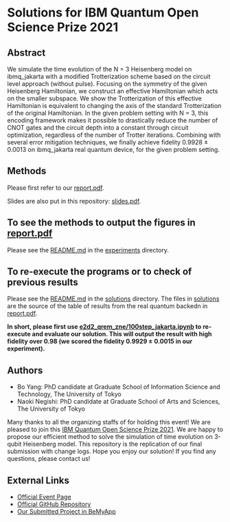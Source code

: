 # Solutions for IBM Quantum Open Science Prize 2021

## Abstract

We simulate the time evolution of the N = 3 Heisenberg model on ibmq\_jakarta with a modified Trotterization scheme based on the circuit level approach (without pulse). 
Focusing on the symmetry of the given Heisenberg Hamiltonian, we construct an effective Hamiltonian which acts on the smaller subspace. 
We show the Trotterization of this effective Hamiltonian is equivalent to changing the axis of the standard Trotterization of the original Hamiltonian. 
In the given problem setting with N = 3, this encoding framework makes it possible to drastically reduce the number of CNOT gates and the circuit depth into a constant through circuit optimization, regardless of the number of Trotter iterations. 
Combining with several error mitigation techniques, we finally achieve fidelity 0.9928 ± 0.0013 on ibmq\_jakarta real quantum device, for the given problem setting.

## Methods

Please first refer to our [report.pdf](https://github.com/BOBO1997/osp_solutions/blob/main/report.pdf).

Slides are also put in this repository: [slides.pdf](https://github.com/BOBO1997/osp_solutions/blob/main/slides.pdf).

## To see the methods to output the figures in [report.pdf](https://github.com/BOBO1997/osp_solutions/blob/main/report.pdf)

Please see the [README.md](https://github.com/BOBO1997/osp_solutions/blob/main/experiments/README.md) in the [experiments](https://github.com/BOBO1997/osp_solutions/tree/main/experiments) directory.

## To re-execute the programs or to check of previous results

Please see the [README.md](https://github.com/BOBO1997/osp_solutions/blob/main/solutions/README.md) in the [solutions](https://github.com/BOBO1997/osp_solutions/tree/main/solutions) directory.
The files in [solutions](https://github.com/BOBO1997/osp_solutions/tree/main/solutions) are the source of the table of results from the real quantum backedn in [report.pdf](https://github.com/BOBO1997/osp_solutions/blob/main/report.pdf).

**In short, please first use [e2d2_qrem_zne/100step_jakarta.ipynb](https://github.com/BOBO1997/osp_solutions/blob/main/solutions/e2d2_qrem_zne/100step_jakarta.ipynb) to re-execute and evaluate our solution.
This will output the result with high fidelity over 0.98 (we scored the fidelity 0.9929 ± 0.0015 in our experiment).**

## Authors

- Bo Yang: PhD candidate at Graduate School of Information Science and Technology, The University of Tokyo
- Naoki Negishi: PhD candidate at Graduate School of Arts and Sciences, The University of Tokyo

Many thanks to all the organizing staffs of for holding this event!
We are pleased to join this [IBM Quantum Open Science Prize 2021](https://ibmquantumawards.bemyapp.com/#/event).
We are happy to propose our efficient method to solve the simulation of time evolution on 3-qubit Heisenberg model.
This repository is the replication of our final submission with change logs.
Hope you enjoy our solution!
If you find any questions, please contact us!

## External Links

- [Official Event Page](https://ibmquantumawards.bemyapp.com/#/event)
- [Official GitHub Repository](https://github.com/qiskit-community/open-science-prize-2021)
- [Our Submitted Project in BeMyApp](https://ibmquantumawards.bemyapp.com/#/projects/62343c10ed53a60031f47b54)
